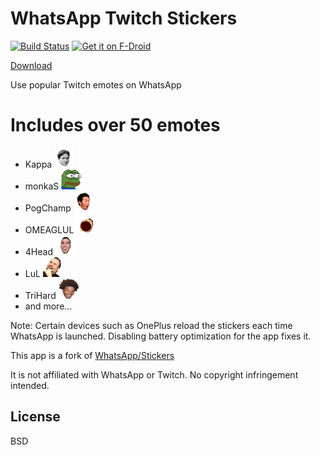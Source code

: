 # WhatsApp Twitch Stickers

[![Build Status](https://travis-ci.org/DoubleGremlin181/WhatsApp-Twitch-Stickers.svg?branch=master)](https://travis-ci.org/DoubleGremlin181/WhatsApp-Twitch-Stickers)
[<img src="https://fdroid.gitlab.io/artwork/badge/get-it-on.png" alt="Get it on F-Droid" height="48">](https://f-droid.org/packages/me.kavishhukmani.watwitchstickers)

[Download](https://github.com/DoubleGremlin181/WhatsApp-Twitch-Stickers/releases/download/6.0.0/app-debug.apk)

Use popular Twitch emotes on WhatsApp

# Includes over 50 emotes

  - Kappa <img src="https://github.com/DoubleGremlin181/WhatsApp-Twitch-Stickers/blob/master/app/src/main/assets/1/Kappa.webp" alt="drawing" width="32"/>
  - monkaS <img src="https://github.com/DoubleGremlin181/WhatsApp-Twitch-Stickers/blob/master/app/src/main/assets/2/monkaS.webp" alt="drawing" width="32"/> 
  - PogChamp <img src="https://github.com/DoubleGremlin181/WhatsApp-Twitch-Stickers/blob/master/app/src/main/assets/1/PogChamp.webp" alt="drawing" width="32"/>
  - OMEAGLUL <img src="https://github.com/DoubleGremlin181/WhatsApp-Twitch-Stickers/blob/master/app/src/main/assets/3/OMEGALUL.webp" alt="drawing" width="32"/>
  - 4Head <img src="https://github.com/DoubleGremlin181/WhatsApp-Twitch-Stickers/blob/master/app/src/main/assets/1/4Head.webp" alt="drawing" width="32"/>
  - LuL <img src="https://github.com/DoubleGremlin181/WhatsApp-Twitch-Stickers/blob/master/app/src/main/assets/3/LuL.webp" alt="drawing" width="32"/>
  - TriHard <img src="https://github.com/DoubleGremlin181/WhatsApp-Twitch-Stickers/blob/master/app/src/main/assets/1/TriHard.webp" alt="drawing" width="32"/>
  - and more...

Note: Certain devices such as OnePlus reload the stickers each time WhatsApp is launched. Disabling battery optimization for the app fixes it.

This app is a fork of [WhatsApp/Stickers](https://github.com/WhatsApp/stickers)

It is not affiliated with WhatsApp or Twitch.
No copyright infringement intended.

License
----

BSD
